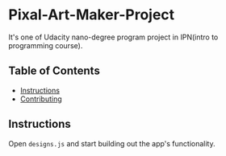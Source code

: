 # Pixal-Art-Maker-Project
It's one of Udacity nano-degree program project in IPN(intro to programming course).


## Table of Contents

* [Instructions](#instructions)
* [Contributing](#contributing)

## Instructions
 Open `designs.js` and start building out the app's functionality.
